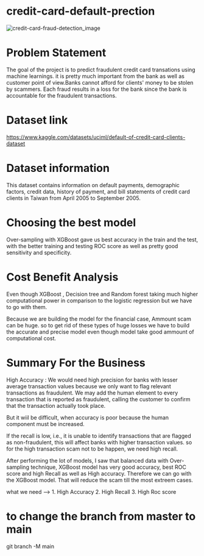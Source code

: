 # credit-card-default-prection

![credit-card-fraud-detection_image](https://user-images.githubusercontent.com/113835698/218536166-a3340aac-b3b8-4df3-a1e1-3d02255621dc.jpg)



# Problem Statement
The goal of the project is to predict fraudulent credit card transations using machine learnings. it is pretty much important from the bank as well as customer point of view.Banks cannot afford for clients' money to be stolen by scammers. Each fraud results in a loss for the bank since the bank is accountable for the fraudulent transactions.

# Dataset link
https://www.kaggle.com/datasets/uciml/default-of-credit-card-clients-dataset

# Dataset information
This dataset contains information on default payments, demographic factors, credit data, history of payment, and bill statements
of credit card clients in Taiwan from April 2005 to September 2005.

# Choosing the best model
Over-sampling with XGBoost gave us best accuracy in the train and the test, with the better training and testing ROC score as well as pretty good sensitivity and specificity.

# Cost Benefit Analysis
Even though XGBoost , Decision tree and Random forest taking much higher computational power in comparison to the logistic regression but we have to go with them.

Because we are building the model for the financial case, Ammount scam can be huge. so to get rid of these types of huge losses we have to build the accurate and precise model even though model take good ammount of computational cost.

# Summary For the Business
High Accuracy : We would need high precision for banks with lesser average transaction values because we only want to flag relevant transactions as fraudulent. We may add the human element to every transaction that is reported as fraudulent, calling the customer to confirm that the transaction actually took place.

But it wiil be difficult, when accuracy is poor because the human component must be increased.

If the recall is low, i.e., it is unable to identify transactions that are flagged as non-fraudulent, this will affect banks with higher transaction values. so for the high transaction scam not to be happen, we need high recall.

After performing the lot of models, I saw that balanced data with Over-sampling technique, XGBoost model has very good accuracy, best ROC score and high Recall as well as High accuracy. Therefore we can go with the XGBoost model. That will reduce the scam till the most extreem cases.

what we need --> 1. High Accuracy 2. High Recall 3. High Roc score




# to change the branch from master to main
git branch -M main
